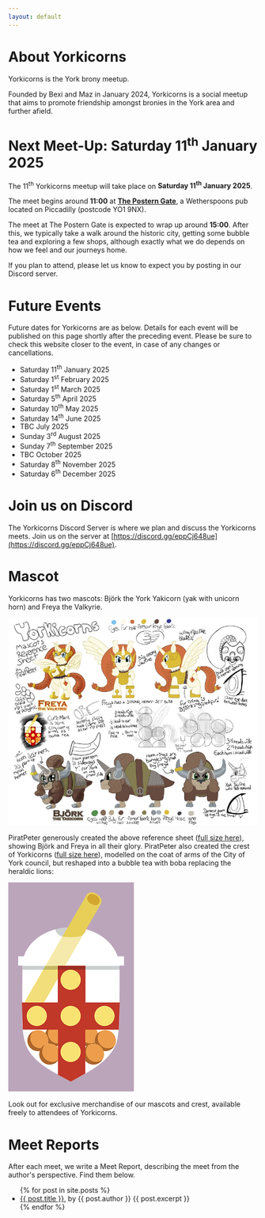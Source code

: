 ```yaml
---
layout: default
---
```


# About Yorkicorns

Yorkicorns is the York brony meetup.

Founded by Bexi and Maz in January 2024, Yorkicorns is a social meetup that aims to promote friendship amongst bronies in the York area and further afield.

# Next Meet-Up: Saturday 11<sup>th</sup> January 2025

The 11<sup>th</sup> Yorkicorns meetup will take place on **Saturday 11<sup>th</sup> January 2025**.

The meet begins around **11:00** at [**The Postern Gate**](https://www.jdwetherspoon.com/pubs/all-pubs/england/north-yorkshire/the-postern-gate-york), a Wetherspoons pub located on Piccadilly (postcode YO1 9NX).

The meet at The Postern Gate is expected to wrap up around **15:00**. After this, we typically take a walk around the historic city, getting some bubble tea and exploring a few shops, although exactly what we do depends on how we feel and our journeys home.

If you plan to attend, please let us know to expect you by posting in our Discord server.

# Future Events

Future dates for Yorkicorns are as below. Details for each event will be published on this page shortly after the preceding event. Please be sure to check this website closer to the event, in case of any changes or cancellations.

* Saturday 11<sup>th</sup> January 2025
* Saturday 1<sup>st</sup> February 2025
* Saturday 1<sup>st</sup> March 2025
* Saturday 5<sup>th</sup> April 2025
* Saturday 10<sup>th</sup> May 2025
* Saturday 14<sup>th</sup> June 2025
* TBC July 2025
* Sunday 3<sup>rd</sup> August 2025
* Sunday 7<sup>th</sup> September 2025
* TBC October 2025
* Saturday 8<sup>th</sup> November 2025
* Saturday 6<sup>th</sup> December 2025

# Join us on Discord

The Yorkicorns Discord Server is where we plan and discuss the Yorkicorns meets. Join us on the server at [https://discord.gg/eppCj648ue](https://discord.gg/eppCj648ue).

# Mascot

Yorkicorns has two mascots: Björk the York Yakicorn (yak with unicorn horn) and Freya the Valkyrie. 

![Yorkicorns mascot reference sheet](/assets/images/Yorkicorn_Turnarounds_800.jpg)

PiratPeter generously created the above reference sheet ([full size here](/assets/images/Yorkicorn_Turnarounds_full.jpg)), showing Björk and Freya in all their glory. PiratPeter also created the crest of Yorkicorns ([full size here](/assets/images/Yorkicorn_Cutiemark_Vector_full.png)), modelled on the coat of arms of the City of York council, but reshaped into a bubble tea with boba replacing the heraldic lions:

![Yorkicorns crest](/assets/images/Yorkicorn_Cutiemark_Vector_500_with_background.png)

Look out for exclusive merchandise of our mascots and crest, available freely to attendees of Yorkicorns.

# Meet Reports

After each meet, we write a Meet Report, describing the meet from the author's perspective. Find them below.

<ul>
  {% for post in site.posts %}
    <li>
      <a href="{{ post.url }}">{{ post.title }}</a>, by {{ post.author }}
      {{ post.excerpt }}
    </li>
  {% endfor %}
</ul>
